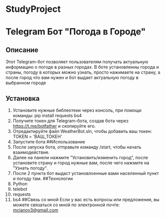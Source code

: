 # StudyProject
# Telegram Бот "Погода в Городе"

## Описание

Этот Telegram-бот позволяет пользователям получать актуальную информацию о погоде в разных городах. В боте установленны города и страны, погоду в которых можно узнать, просто нажимаете на страну, а после город что вам нужен и бот выдает актуальную погоду в выбранном городе
## Установка
1. Установите нужные библеотеки через консоль, при помощи команды: pip install requests bs4
2. Получите токен для Telegram-бота, создав бота через https://t.me/botfather и скопируйте его.
3. Отредактируйте файл WeatherBot.sln, чтобы добавить ваш токен: TOKEN = 'ВАШ_ТОКЕН'
4. Запустите бота
##Использование
1. После запуска бота, отправьте команду /start, чтобы начать взаимодействие.
2. Далее на панели нажмите "Установить/изменить город", после установите страну и город нужные вам, после чего нажмите на "Узнать погоду".
3. После 2 пункта бот выдаст установлоенные вами населенный пункт и погоду там.
##Технологии
1. Python
2. telebot
3. requests
4. bs4
##Связь со мной
Если у вас есть вопросы или предложения, вы можете связаться со мной по электронной почте: mcianov3@gmail.com
